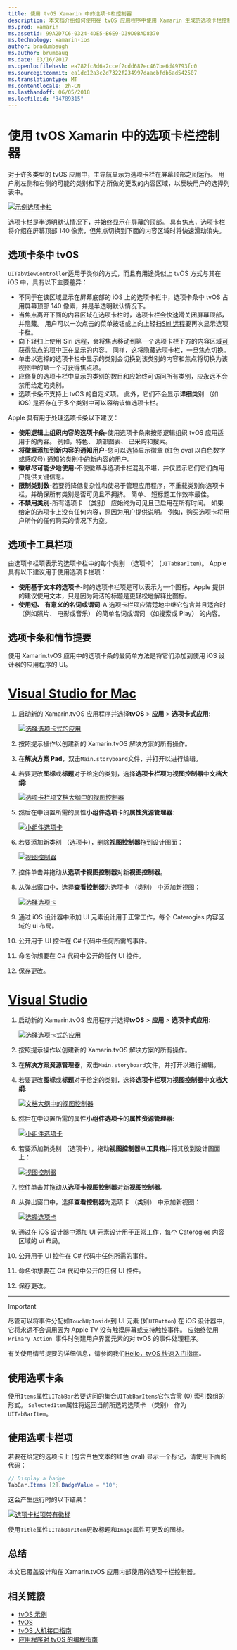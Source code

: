 ```yaml
---
title: 使用 tvOS Xamarin 中的选项卡栏控制器
description: 本文档介绍如何使用在 tvOS 应用程序中使用 Xamarin 生成的选项卡栏控制器。 它提供了高级对视图的选项卡条和讨论选项卡栏项、 情节提要集成和选项卡栏项。
ms.prod: xamarin
ms.assetid: 99A2D7C6-0324-4DE5-B6E9-D39D0BAD8370
ms.technology: xamarin-ios
author: bradumbaugh
ms.author: brumbaug
ms.date: 03/16/2017
ms.openlocfilehash: ea782fc8d6a2ccef2cdd687ec467be6d49793fc0
ms.sourcegitcommit: ea1dc12a3c2d7322f234997daacbfdb6ad542507
ms.translationtype: MT
ms.contentlocale: zh-CN
ms.lasthandoff: 06/05/2018
ms.locfileid: "34789315"
---
```

# <a name="working-with-tvos-tab-bar-controllers-in-xamarin"></a>使用 tvOS Xamarin 中的选项卡栏控制器

对于许多类型的 tvOS 应用中，主导航显示为选项卡栏在屏幕顶部之间运行。 用户刷左侧和右侧的可能的类别和下方所做的更改的内容区域，以反映用户的选择列表中。

[![](tab-bars-images/tab01.png "示例选项卡栏")](tab-bars-images/tab01.png#lightbox)

选项卡栏是半透明默认情况下，并始终显示在屏幕的顶部。 具有焦点，选项卡栏将介绍在屏幕顶部 140 像素，但焦点切换到下面的内容区域时将快速滑动消失。

<a name="Tab-Bars-in-tvOS" />

## <a name="tab-bars-in-tvos"></a>选项卡条中 tvOS

`UITabViewController`适用于类似的方式，而且有用途类似上 tvOS 方式与其在 iOS 中，具有以下主要差异：

- 不同于在该区域显示在屏幕底部的 iOS 上的选项卡栏中，选项卡条中 tvOS 占用屏幕顶部 140 像素，并是半透明默认情况下。
- 当焦点离开下面的内容区域在选项卡栏时，选项卡栏会快速滑关闭屏幕顶部，并隐藏。 用户可以一次点击的菜单按钮或上向上轻扫[Siri 远程](~/ios/tvos/platform/remote-bluetooth.md#The-Siri-Remote)要再次显示选项卡栏。
- 向下轻扫上使用 Siri 远程，会将焦点移动到第一个选项卡栏下方的内容区域[可获得焦点的项](~/ios/tvos/app-fundamentals/navigation-focus.md#Focus-and-Selection)中正在显示的内容。 同样，这将隐藏选项卡栏，一旦焦点切换。
- 单击以选择的选项卡栏中显示的类别会切换到该类别的内容和焦点将切换为该视图中的第一个可获得焦点项。
- 应修复的选项卡栏中显示的类别的数目和应始终可访问所有类别，应永远不会禁用给定的类别。
- 选项卡条不支持上 tvOS 的自定义项。 此外，它们不会显示**详细**类别 （如 iOS) 是否存在于多个类别中可以容纳该值选项卡栏。

Apple 具有用于处理选项卡条以下建议：

- **使用逻辑上组织内容的选项卡条**-使用选项卡条来按照逻辑组织 tvOS 应用适用于的内容。 例如，特色、 顶部图表、 已采购和搜索。
- **将徽章添加到新内容的通知用户**-您可以选择显示徽章 (红色 oval 以白色数字或感叹号) 通知的类别中的新内容的用户。
- **徽章尽可能少地使用**-不使徽章与选项卡栏混乱不堪，并仅显示它们它们向用户提供关键信息。
- **限制类别数**-若要将降低复杂性和使易于管理应用程序，不重载类别你选项卡栏，并确保所有类别是否可见且不拥挤。 简单、 短标题工作效率最佳。
- **不禁用类别**-所有选项卡 （类别） 应始终为可见且已启用在所有时间。 如果给定的选项卡上没有任何内容，原因为用户提供说明。 例如，购买选项卡将用户所作的任何购买的情况下为空。

<a name="Tab-Bar-Items" />

## <a name="tab-bar-items"></a>选项卡工具栏项

由选项卡栏项表示的选项卡栏中的每个类别 （选项卡） (`UITabBarItem`)。 Apple 具有以下建议用于使用选项卡栏项：

- **使用基于文本的选项卡**-时的选项卡栏项是可以表示为一个图标，Apple 提供的建议使用文本，只是因为简洁的标题是更轻松地解释比图标。
- **使用短、 有意义的名词或谓词**-A 选项卡栏项应清楚地中继它包含并且适合时 （例如照片、 电影或音乐） 的简单名词或谓词 （如搜索或 Play） 的内容。

<a name="Tab-Bars-and-Storyboards" />

## <a name="tab-bars-and-storyboards"></a>选项卡条和情节提要

使用 Xamarin.tvOS 应用中的选项卡条的最简单方法是将它们添加到使用 iOS 设计器的应用程序的 UI。

# <a name="visual-studio-for-mactabvsmac"></a>[Visual Studio for Mac](#tab/vsmac)
    
1. 启动新的 Xamarin.tvOS 应用程序并选择**tvOS** > **应用** > **选项卡式应用**: 

    [![](tab-bars-images/tab02.png "选择选项卡式的应用")](tab-bars-images/tab02.png#lightbox)
1. 按照提示操作以创建新的 Xamarin.tvOS 解决方案的所有操作。
1. 在**解决方案 Pad**，双击`Main.storyboard`文件，并打开以进行编辑。
1. 若要更改**图标**或**标题**对于给定的类别，选择**选项卡栏项**为**视图控制器**中**文档大纲**:

    [![](tab-bars-images/tab03a.png "选项卡栏项文档大纲中的视图控制器")](tab-bars-images/tab03a.png#lightbox)
1. 然后在中设置所需的属性**小组件选项卡**的**属性资源管理器**: 

    [![](tab-bars-images/tab03.png "小组件选项卡")](tab-bars-images/tab03.png#lightbox)
1. 若要添加新类别 （选项卡），删除**视图控制器**拖到设计图面： 

    [![](tab-bars-images/tab04.png "视图控制器")](tab-bars-images/tab04.png#lightbox)
1. 控件单击并拖动从**选项卡视图控制器**对新**视图控制器**。
1. 从弹出窗口中，选择**查看控制器**为选项卡 （类别） 中添加新视图： 

    [![](tab-bars-images/tab05.png "选择选项卡")](tab-bars-images/tab05.png#lightbox)
1. 通过 iOS 设计器中添加 UI 元素设计用于正常工作，每个 Caterogies 内容区域的 ui 布局。
1. 公开用于 UI 控件在 C# 代码中任何所需的事件。
1. 命名你想要在 C# 代码中公开的任何 UI 控件。
1. 保存更改。

# <a name="visual-studiotabvswin"></a>[Visual Studio](#tab/vswin)
    
1. 启动新的 Xamarin.tvOS 应用程序并选择**tvOS** > **应用** > **选项卡式应用**: 

    [![](tab-bars-images/tab02vs.png "选择选项卡式的应用")](tab-bars-images/tab02vs.png#lightbox)
1. 按照提示操作以创建新的 Xamarin.tvOS 解决方案的所有操作。
1. 在**解决方案资源管理器**，双击`Main.storyboard`文件，并打开以进行编辑。
1. 若要更改**图标**或**标题**对于给定的类别，选择**选项卡栏项**为**视图控制器**中**文档大纲**:

    [![](tab-bars-images/tab03avs.png "文档大纲中的视图控制器")](tab-bars-images/tab03avs.png#lightbox)
1. 然后在中设置所需的属性**小组件选项卡**的**属性资源管理器**: 

    [![](tab-bars-images/tab03vs.png "小组件选项卡")](tab-bars-images/tab03vs.png#lightbox)
1. 若要添加新类别 （选项卡），拖动**视图控制器**从**工具箱**并将其放到设计图面上： 

    [![](tab-bars-images/tab04vs.png "视图控制器")](tab-bars-images/tab04vs.png#lightbox)
1. 控件单击并拖动从**选项卡视图控制器**对新**视图控制器**。
1. 从弹出窗口中，选择**查看控制器**为选项卡 （类别） 中添加新视图： 

    [![](tab-bars-images/tab05vs.png "选择选项卡")](tab-bars-images/tab05vs.png#lightbox)
1. 通过在 iOS 设计器中添加 UI 元素设计用于正常工作，每个 Caterogies 内容区域的 ui 布局。
1. 公开用于 UI 控件在 C# 代码中任何所需的事件。
1. 命名你想要在 C# 代码中公开的任何 UI 控件。
1. 保存更改。
    
-----

> [!IMPORTANT]
> 尽管可以将事件分配如`TouchUpInside`到 UI 元素 (如`UIButton`) 在 iOS 设计器中，它将永远不会调用因为 Apple TV 没有触摸屏幕或支持触控事件。 应始终使用`Primary Action `事件时创建用户界面元素的对 tvOS 的事件处理程序。

有关使用情节提要的详细信息，请参阅我们[Hello，tvOS 快速入门指南](~/ios/tvos/get-started/hello-tvos.md)。 

<a name="Working-with-Tab-Bars" />

## <a name="working-with-tab-bars"></a>使用选项卡条

使用`Items`属性`UITabBar`若要访问的集合`UITabBarItems`它包含零 (0) 索引数组的形式。 `SelectedItem`属性将返回当前所选的选项卡 （类别） 作为`UITabBarItem`。


<a name="Working-with-Tab-Bar-Items" />

## <a name="working-with-tab-bar-items"></a>使用选项卡栏项

若要在给定的选项卡上 (包含白色文本的红色 oval) 显示一个标记，请使用下面的代码：

```csharp
// Display a badge
TabBar.Items [2].BadgeValue = "10";
```

这会产生运行时的以下结果：

[![](tab-bars-images/tab06.png "选项卡栏项带有徽标")](tab-bars-images/tab06.png#lightbox)

使用`Title`属性`UITabBarItem`更改标题和`Image`属性可更改的图标。

<a name="Summary" />

## <a name="summary"></a>总结

本文已覆盖设计和在 Xamarin.tvOS 应用内部使用的选项卡栏控制器。




## <a name="related-links"></a>相关链接

- [tvOS 示例](https://developer.xamarin.com/samples/tvos/all/)
- [tvOS](https://developer.apple.com/tvos/)
- [tvOS 人机接口指南](https://developer.apple.com/tvos/human-interface-guidelines/)
- [应用程序对 tvOS 的编程指南](https://developer.apple.com/library/prerelease/tvos/documentation/General/Conceptual/AppleTV_PG/)

